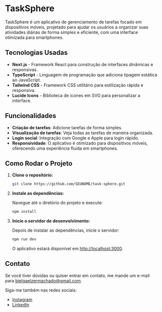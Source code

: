 # TaskSphere

TaskSphere é um aplicativo de gerenciamento de tarefas focado em dispositivos móveis, projetado para ajudar os usuários a organizar suas atividades diárias de forma simples e eficiente, com uma interface otimizada para smartphones.

## Tecnologias Usadas

- **Next.js** - Framework React para construção de interfaces dinâmicas e responsivas.
- **TypeScript** - Linguagem de programação que adiciona tipagem estática ao JavaScript.
- **Tailwind CSS** - Framework CSS utilitário para estilização rápida e responsiva.
- **Lucide Icons** - Biblioteca de ícones em SVG para personalizar a interface.

## Funcionalidades

- **Criação de tarefas**: Adicione tarefas de forma simples.
- **Visualização de tarefas**: Veja todas as tarefas de maneira organizada.
- **Login social**: Integração com Google e Apple para login rápido.
- **Responsividade**: O aplicativo é otimizado para dispositivos móveis, oferecendo uma experiência fluida em smartphones.

## Como Rodar o Projeto

1. **Clone o repositório:**

   ```bash
   git clone https://github.com/SEUNOME/task-sphere.git
   ```

2. **Instale as dependências:**

   Navegue até o diretório do projeto e execute:

   ```bash
   npm install
   ```

3. **Inicie o servidor de desenvolvimento:**

   Depois de instalar as dependências, inicie o servidor:

   ```bash
   npm run dev
   ```

   O aplicativo estará disponível em [http://localhost:3000](http://localhost:3000).

## Contato

Se você tiver dúvidas ou quiser entrar em contato, me mande um e-mail para [bielgaelzermachado@gmail.com](mailto:bielgaelzermachado@gmail.com).

Siga-me também nas redes sociais:

- [Instagram](https://www.instagram.com/gabriel_gaelzer/)
- [LinkedIn](https://www.linkedin.com/in/gabrielgmachado-199a06312/)
```
